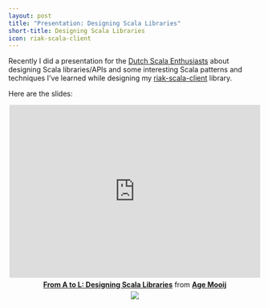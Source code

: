 ```yaml
---
layout: post
title: "Presentation: Designing Scala Libraries"
short-title: Designing Scala Libraries
icon: riak-scala-client
---
```

Recently I did a presentation for the [Dutch Scala Enthusiasts](http://www.meetup.com/dutch-scala-enthusiasts)
about designing Scala libraries/APIs and some interesting Scala patterns and techniques I've learned
while designing my [riak-scala-client](http://riak.scalapenos.com) library.

Here are the slides:

<div style="text-align:center"><iframe allowfullscreen="true" allowtransparency="true" frameborder="0" height="344" id="talk_frame_45488" mozallowfullscreen="true" src="http://speakerdeck.com/player/79ab4f3090af0130a9c8529790d16483" style="border:0; padding:0; margin:0; background:transparent;" webkitallowfullscreen="true" width="500"></iframe><div style="margin-top:5px"><strong><a href="https://speakerdeck.com/agemooij/from-a-to-l-designing-scala-libraries" target="_blank">From A to L: Designing Scala Libraries</a></strong> from <strong><a href="https://speakerdeck.com/agemooij" target="_blank">Age Mooij</a></strong></div><div style="margin-bottom:5px;margin-top:5px"><a target="_blank" href="http://embed.ly?src=embed"><img src="http://cdn.embed.ly/logos/embedly-powered-small-light.png" /></a></div></div>